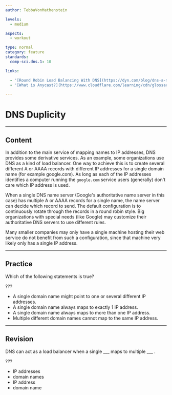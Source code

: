 ```yaml
---
author: TebbaVonMathenstein

levels:
  - medium

aspects:
  - workout

type: normal
category: feature
standards:
  comp-sci.dns.1: 10

links:

  - '[Round Robin Load Balancing With DNS](https://dyn.com/blog/dns-a-mania-dns-load-balancing-vs-hardware-load-balancing/){article}'
  - '[What is Anycast?](https://www.cloudflare.com/learning/cdn/glossary/anycast-network/){article}'

---
```

# DNS Duplicity
---
## Content

In addition to the main service of mapping names to IP addresses, DNS provides some derivative services. As an example, some organizations use DNS as a kind of load balancer. One way to achieve this is to create several different A or AAAA records with different IP addresses for a single domain name (for example google.com). As long as each of the IP addresses identifies a computer running the `google.com` service users (generally) don't care which IP address is used.

When a single DNS name server (Google's authoritative name server in this case) has multiple A or AAAA records for a single name, the name server can decide which record to send. The default configuration is to continuously rotate through the records in a round robin style. Big organizations with special needs (like Google) may customize their authoritative DNS servers to use different rules.

Many smaller companies may only have a single machine hosting their web service do not benefit from such a configuration, since that machine very likely only has a single IP address.

---
## Practice

Which of the following statements is true?

???

* A single domain name might point to one or several different IP addresses.
* A single domain name always maps to exactly 1 IP address.
* A single domain name always maps to more than one IP address.
* Multiple different domain names cannot map to the same IP address.

---
## Revision

DNS can act as a load balancer when a single ___ maps to multiple ___ .

???

* IP addresses
* domain names
* IP address
* domain name
